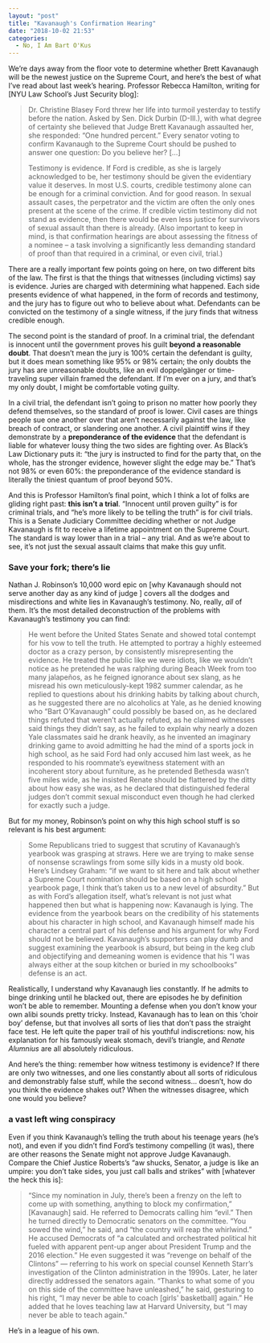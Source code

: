 ```yaml
---
layout: "post"
title: "Kavanaugh's Confirmation Hearing"
date: "2018-10-02 21:53"
categories:
  - No, I Am Bart O'Kus
---
```


We’re days away from the floor vote to determine whether Brett Kavanaugh will be the newest justice on the Supreme Court, and here’s the best of what I’ve read about last week’s hearing. Professor Rebecca Hamilton, writing for [NYU Law School’s Just Security blog]:

> Dr. Christine Blasey Ford threw her life into turmoil yesterday to testify before the nation. Asked by Sen. Dick Durbin (D-Ill.), with what degree of certainty she believed that Judge Brett Kavanaugh assaulted her, she responded: “One hundred percent.” Every senator voting to confirm Kavanaugh to the Supreme Court should be pushed to answer one question: Do you believe her? \[…]
>
> Testimony is evidence. If Ford is credible, as she is largely acknowledged to be, her testimony should be given the evidentiary value it deserves. In most U.S. courts, credible testimony alone can be enough for a criminal conviction. And for good reason. In sexual assault cases, the perpetrator and the victim are often the only ones present at the scene of the crime. If credible victim testimony did not stand as evidence, then there would be even less justice for survivors of sexual assault than there is already. (Also important to keep in mind, is that confirmation hearings are about assessing the fitness of a nominee – a task involving a significantly less demanding standard of proof than that required in a criminal, or even civil, trial.)

There are a really important few points going on here, on two different bits of the law. The first is that the things that witnesses (including victims) say is evidence. Juries are charged with determining what happened. Each side presents evidence of what happened, in the form of records and testimony, and the jury has to figure out who to believe about what. Defendants can be convicted on the testimony of a single witness, if the jury finds that witness credible enough.

The second point is the standard of proof. In a criminal trial, the defendant is innocent until the government proves his guilt **beyond a reasonable doubt**. That doesn’t mean the jury is 100% certain the defendant is guilty, but it does mean something like 95% or 98% certain; the only doubts the jury has are unreasonable doubts, like an evil doppelgänger or time-traveling super villain framed the defendant. If I’m ever on a jury, and that’s my only doubt, I might be comfortable voting guilty.

In a civil trial, the defendant isn’t going to prison no matter how poorly they defend themselves, so the standard of proof is lower. Civil cases are things people sue one another over that aren’t necessarily against the law, like breach of contract, or slandering one another. A civil plaintiff wins if they demonstrate by a **preponderance of the evidence** that the defendant is liable for whatever lousy thing the two sides are fighting over. As Black’s Law Dictionary puts it: “the jury is instructed to find for the party that, on the whole, has the stronger evidence, however slight the edge may be.” That’s not 98% or even 60%: the preponderance of the evidence standard is literally the tiniest quantum of proof beyond 50%.

And this is Professor Hamilton’s final point, which I think a lot of folks are gliding right past: **this isn’t a trial**. “Innocent until proven guilty” is for criminal trials, and “he’s more likely to be telling the truth” is for civil trials. This is a Senate Judiciary Committee deciding whether or not Judge Kavanaugh is fit to receive a lifetime appointment on the Supreme Court. The standard is way lower than in a trial – any trial. And as we’re about to see, it’s not just the sexual assault claims that make this guy unfit. <!--more-->

### Save your fork; there’s lie

Nathan J. Robinson’s 10,000 word epic on [why Kavanaugh should not serve another day as any kind of judge ] covers all the dodges and misdirections and white lies in Kavanaugh’s testimony. No, really, *all* of them. It’s the most detailed deconstruction of the problems with Kavanaugh’s testimony you can find:

> He went before the United States Senate and showed total contempt for his vow to tell the truth. He attempted to portray a highly esteemed doctor as a crazy person, by consistently misrepresenting the evidence. He treated the public like we were idiots, like we wouldn’t notice as he pretended he was ralphing during Beach Week from too many jalapeños, as he feigned ignorance about sex slang, as he misread his own meticulously-kept 1982 summer calendar, as he replied to questions about his drinking habits by talking about church, as he suggested there are no alcoholics at Yale, as he denied knowing who “Bart O’Kavanaugh” could possibly be based on, as he declared things refuted that weren’t actually refuted, as he claimed witnesses said things they didn’t say, as he failed to explain why nearly a dozen Yale classmates said he drank heavily, as he invented an imaginary drinking game to avoid admitting he had the mind of a sports jock in high school, as he said Ford had only accused him last week, as he responded to his roommate’s eyewitness statement with an incoherent story about furniture, as he pretended Bethesda wasn’t five miles wide, as he insisted Renate should be flattered by the ditty about how easy she was, as he declared that distinguished federal judges don’t commit sexual misconduct even though he had clerked for exactly such a judge.

But for my money, Robinson’s point on why this high school stuff is so relevant is his best argument:

> Some Republicans tried to suggest that scrutiny of Kavanaugh’s yearbook was grasping at straws. Here we are trying to make sense of nonsense scrawlings from some silly kids in a musty old book. Here’s Lindsey Graham: “if we want to sit here and talk about whether a Supreme Court nomination should be based on a high school yearbook page, I think that’s taken us to a new level of absurdity.” But as with Ford’s allegation itself, what’s relevant is not just what happened then but what is happening now: Kavanaugh is lying. The evidence from the yearbook bears on the credibility of his statements about his character in high school, and Kavanaugh himself made his character a central part of his defense and his argument for why Ford should not be believed. Kavanaugh’s supporters can play dumb and suggest examining the yearbook is absurd, but being in the keg club and objectifying and demeaning women is evidence that his “I was always either at the soup kitchen or buried in my schoolbooks” defense is an act.

Realistically, I understand why Kavanaugh lies constantly. If he admits to binge drinking until he blacked out, there are episodes he by definition won’t be able to remember. Mounting a defense when you don’t know your own alibi sounds pretty tricky. Instead, Kavanaugh has to lean on this ‘choir boy’ defense, but that involves all sorts of lies that don’t pass the straight face test. He left quite the paper trail of his youthful indiscretions: now, his explanation for his famously weak stomach, devil’s triangle, and *Renate Alumnius* are all absolutely ridiculous.

And here’s the thing: remember how witness testimony is evidence? If there are only two witnesses, and one lies constantly about all sorts of ridiculous and demonstrably false stuff, while the second witness… doesn’t, how do you think the evidence shakes out? When the witnesses disagree, which one would you believe?

### a vast left wing conspiracy

Even if you think Kavanaugh’s telling the truth about his teenage years (he’s not), and even if you didn’t find Ford’s testimony compelling (it was), there are other reasons the Senate might not approve Judge Kavanaugh. Compare the Chief Justice Roberts’s “aw shucks, Senator, a judge is like an umpire: you don’t take sides, you just call balls and strikes” with [whatever the heck this is]:

> “Since my nomination in July, there’s been a frenzy on the left to come up with something, anything to block my confirmation,” \[Kavanaugh] said. He referred to Democrats calling him “evil.” Then he turned directly to Democratic senators on the committee. “You sowed the wind,” he said, and “the country will reap the whirlwind.” He accused Democrats of “a calculated and orchestrated political hit fueled with apparent pent-up anger about President Trump and the 2016 election.” He even suggested it was “revenge on behalf of the Clintons” — referring to his work on special counsel Kenneth Starr’s investigation of the Clinton administration in the 1990s. Later, he later directly addressed the senators again. “Thanks to what some of you on this side of the committee have unleashed,” he said, gesturing to his right, “I may never be able to coach \[girls' basketball] again.” He added that he loves teaching law at Harvard University, but “I may never be able to teach again.”

He’s in a league of his own.
